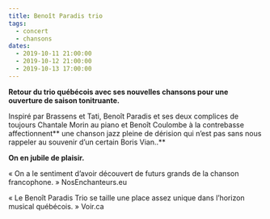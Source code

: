 ```yaml
---
title: Benoît Paradis trio
tags: 
  - concert
  - chansons
dates:
  - 2019-10-11 21:00:00
  - 2019-10-12 21:00:00
  - 2019-10-13 17:00:00
---
```


**Retour du trio québécois avec ses nouvelles chansons pour une ouverture de saison tonitruante.**

Inspiré par Brassens et Tati, Benoît Paradis et ses deux complices de toujours Chantale Morin au piano et Benoît Coulombe à la contrebasse affectionnent** une chanson jazz pleine de dérision qui n’est pas sans nous rappeler au souvenir d’un certain Boris Vian..**


**On en jubile de plaisir.**


<quote>« On a le sentiment d’avoir découvert de futurs grands de la chanson francophone. » NosEnchanteurs.eu</quote>


<quote>« Le Benoît Paradis Trio se taille une place assez unique dans l’horizon musical québécois. » Voir.ca</quote>

